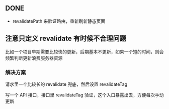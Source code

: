 ## DONE

- revalidatePath 来验证路由，重新刷新静态页面

## 注意只定义 revalidate 有时候不合理问题

比如一个项目早期需要比较快的更新，后期基本不更新，如果一个短的时间，则会频繁判断更新浪费服务器资源

### 解决方案

请求里一个比较长的 revalidate 兜底，然后设置 revalidateTag

写一个 API 接口，接口里 revalidateTag 验证，这个入口暴露出去，方便每次手动更新
